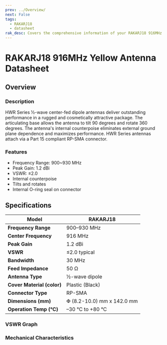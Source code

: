 ```yaml
---
prev: ../Overview/
next: False
tags: 
  - RAKARJ18
  - datasheet
rak_desc: Covers the comprehensive information of your RAKARJ18 916MHz Yellow Antenna to help you in using it. This information includes technical specifications and characteristics.
---
```


# RAKARJ18 916MHz Yellow Antenna Datasheet

## Overview

### Description

HWR Series ½-wave center-fed dipole antennas deliver outstanding performance in a rugged and cosmetically attractive package. The articulating base allows the antenna to tilt 90 degrees and rotate 360 degrees. The antenna's internal counterpoise eliminates external ground plane dependence and maximizes performance. HWR Series antennas attach via a Part 15 compliant RP-SMA connector.

<rk-img
  src="/assets/images/accessories/rakarj18/KRAKBJ2701C00L---916MHz天线_4.png"
  width="45%"
  caption="RAKARJ18 Antenna Overview"
/>

### Features

- Frequency Range: 900~930&nbsp;MHz
- Peak Gain: 1.2&nbsp;dBi
- VSWR: ≤2.0
- Internal counterpoise
- Tilts and rotates
- Internal O-ring seal on connector

## Specifications

| **Model**                  | RAKARJ18                             |
| -------------------------- | ------------------------------------ |
| **Frequency Range**        | 900–930&nbsp;MHz                     |
| **Center Frequency**       | 916&nbsp;MHz                         |
| **Peak Gain**              | 1.2&nbsp;dBi                         |
| **VSWR**                   | ≤2.0 typical                         |
| **Bandwidth**              | 30&nbsp;MHz                          |
| **Feed Impedance**         | 50&nbsp;Ω                            |
| **Antenna Type**           | ½-wave dipole                        |
| **Cover Material (color)** | Plastic (Black)                      |
| **Connector Type**         | RP-SMA                               |
| **Dimensions (mm)**        | Փ (8.2-10.0)&nbsp;mm x 142.0&nbsp;mm |
| **Operation Temp (°C)**    | –30&nbsp;°C to +80&nbsp;°C           |


### VSWR Graph

<rk-img
  src="/assets/images/accessories/rakarj18/916MHz Antenna VSER.jpg"
  width="80%"
  caption="VSWR Graph"
/>

### Mechanical Characteristics

<rk-img
  src="/assets/images/accessories/rakarj18/916MHz Antenna Dimensions.jpg"
  width="70%"
  caption="Mechanical Specifications"
/>